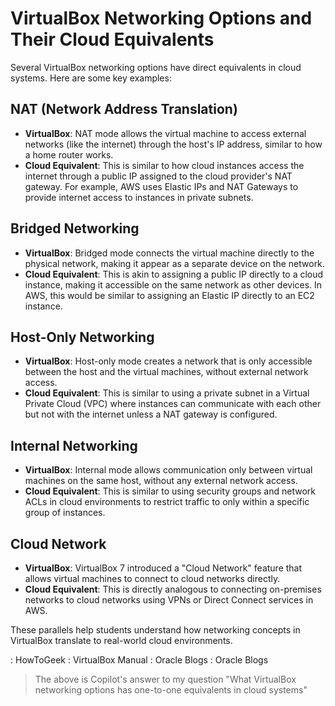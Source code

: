 # VirtualBox Networking Options and Their Cloud Equivalents

Several VirtualBox networking options have direct equivalents in cloud systems. Here are some key examples:

## NAT (Network Address Translation)
- **VirtualBox**: NAT mode allows the virtual machine to access external networks (like the internet) through the host's IP address, similar to how a home router works.
- **Cloud Equivalent**: This is similar to how cloud instances access the internet through a public IP assigned to the cloud provider's NAT gateway. For example, AWS uses Elastic IPs and NAT Gateways to provide internet access to instances in private subnets.

## Bridged Networking
- **VirtualBox**: Bridged mode connects the virtual machine directly to the physical network, making it appear as a separate device on the network.
- **Cloud Equivalent**: This is akin to assigning a public IP directly to a cloud instance, making it accessible on the same network as other devices. In AWS, this would be similar to assigning an Elastic IP directly to an EC2 instance.

## Host-Only Networking
- **VirtualBox**: Host-only mode creates a network that is only accessible between the host and the virtual machines, without external network access.
- **Cloud Equivalent**: This is similar to using a private subnet in a Virtual Private Cloud (VPC) where instances can communicate with each other but not with the internet unless a NAT gateway is configured.

## Internal Networking
- **VirtualBox**: Internal mode allows communication only between virtual machines on the same host, without any external network access.
- **Cloud Equivalent**: This is similar to using security groups and network ACLs in cloud environments to restrict traffic to only within a specific group of instances.

## Cloud Network
- **VirtualBox**: VirtualBox 7 introduced a "Cloud Network" feature that allows virtual machines to connect to cloud networks directly.
- **Cloud Equivalent**: This is directly analogous to connecting on-premises networks to cloud networks using VPNs or Direct Connect services in AWS.

These parallels help students understand how networking concepts in VirtualBox translate to real-world cloud environments.

: HowToGeek
: VirtualBox Manual
: Oracle Blogs
: Oracle Blogs  

> The above is Copilot's answer to my question "What VirtualBox networking options has one-to-one equivalents in cloud systems"
